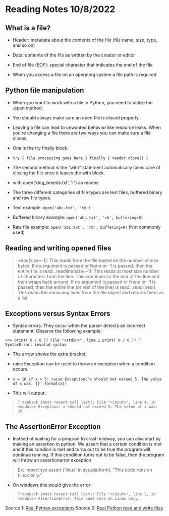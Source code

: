# Reading Notes 10/8/2022

## What is a file?

- Header: metadata about the contents of the file (file name, size, type, and so on)

- Data: contents of the file as written by the creator or editor

- End of file (EOF): special character that indicates the end of the file

- When you access a file on an operating system a file path is required

## Python file manipulation

- When you want to work with a file in Python, you need to utilize the .open method.

- You should always make sure an open file is closed properly.

- Leaving a file can lead to unwanted behavior like resource leaks. When you're changing a file there are two ways you can make sure a file closes.

- One is the try finally block.

- `try { file processing goes here } finally { reader.close() }`

- The second method is the "with" statement automatically takes care of closing the file once it leaves the with block.

- with open('dog_breeds.txt', 'r') as reader:
    <!-- # Further file processing goes here -->

- The three different categories of file types are text files, buffered binary and raw file types.

- Text example: `open('abc.txt', 'rb')`

- Buffered binary example: `open('abc.txt', 'rb', buffering=0)`

- Raw file example: `open('abc.txt', 'rb', buffering=0)` (Not commonly used)

## Reading and writing opened files

> .read(size=-1): This reads from the file based on the number of size bytes. If no argument is passed or None or -1 is passed, then the entire file is read.
> .readline(size=-1): This reads at most size number of characters from the line. This continues to the end of the line and then wraps back around. If no argument is passed or None or -1 is passed, then the entire line (or rest of the line) is read.
> .readlines(): This reads the remaining lines from the file object and returns them as a list.

## Exceptions versus Syntax Errors

- Syntax errors: They occur when the parser detects an incorrect statement. Observe the following example:

`>>> print( 0 / 0 )) File "<stdin>", line 1 print( 0 / 0 )) ^ SyntaxError: invalid syntax`

- The arrow shows the extra bracket.

- raise Exception can be used to throw an exception when a condition occurs.

- `x = 10 if x > 5:
  raise Exception('x should not exceed 5. The value of x was: {}'.format(x))`

- This will output:

> `Traceback (most recent call last):
    File "<input>", line 4, in <module>
  Exception: x should not exceed 5. The value of x was: 10`

## The AssertionError Exception

- Instead of waiting for a program to crash midway, you can also start by making an assertion in python. We assert that a certain condition is met and if this condion is met and turns out to be true the program will continue running. If this condition turns out to be false, then the program will throw an assertionerror exception

> Ex:
  import sys
  assert ('linux' in sys.platform), "This code runs on Linux only."

- On windows this would give the error:

> `Traceback (most recent call last):
  File "<input>", line 2, in <module>
  AssertionError: This code runs on Linux only.`

Source 1: [Real Python exceptions](https://realpython.com/python-exceptions/)
Source 2: [Real Python read and write files](https://realpython.com/read-write-files-python/)



